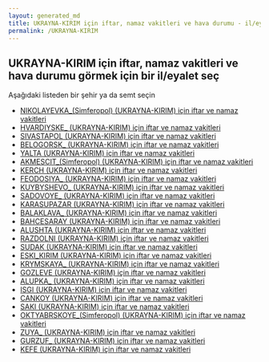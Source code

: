 ```yaml
---
layout: generated_md
title: UKRAYNA-KIRIM için iftar, namaz vakitleri ve hava durumu - il/eyalet seç
permalink: /UKRAYNA-KIRIM
---
```


## UKRAYNA-KIRIM için iftar, namaz vakitleri ve hava durumu  görmek için bir il/eyalet seç

Aşağıdaki listeden bir şehir ya da semt seçin

* [NIKOLAYEVKA_(Simferopol) (UKRAYNA-KIRIM) için iftar ve namaz vakitleri](/UKRAYNA-KIRIM/NIKOLAYEVKA_(Simferopol))
* [HVARDIYSKE_ (UKRAYNA-KIRIM) için iftar ve namaz vakitleri](/UKRAYNA-KIRIM/HVARDIYSKE_)
* [SIVASTAPOL (UKRAYNA-KIRIM) için iftar ve namaz vakitleri](/UKRAYNA-KIRIM/SIVASTAPOL)
* [BELOGORSK_ (UKRAYNA-KIRIM) için iftar ve namaz vakitleri](/UKRAYNA-KIRIM/BELOGORSK_)
* [YALTA (UKRAYNA-KIRIM) için iftar ve namaz vakitleri](/UKRAYNA-KIRIM/YALTA)
* [AKMESCIT_(Simferopol) (UKRAYNA-KIRIM) için iftar ve namaz vakitleri](/UKRAYNA-KIRIM/AKMESCIT_(Simferopol))
* [KERCH (UKRAYNA-KIRIM) için iftar ve namaz vakitleri](/UKRAYNA-KIRIM/KERCH)
* [FEODOSIYA_ (UKRAYNA-KIRIM) için iftar ve namaz vakitleri](/UKRAYNA-KIRIM/FEODOSIYA_)
* [KUYBYSHEVO_ (UKRAYNA-KIRIM) için iftar ve namaz vakitleri](/UKRAYNA-KIRIM/KUYBYSHEVO_)
* [SADOVOYE_ (UKRAYNA-KIRIM) için iftar ve namaz vakitleri](/UKRAYNA-KIRIM/SADOVOYE_)
* [KARASUPAZAR (UKRAYNA-KIRIM) için iftar ve namaz vakitleri](/UKRAYNA-KIRIM/KARASUPAZAR)
* [BALAKLAVA_ (UKRAYNA-KIRIM) için iftar ve namaz vakitleri](/UKRAYNA-KIRIM/BALAKLAVA_)
* [BAHCESARAY (UKRAYNA-KIRIM) için iftar ve namaz vakitleri](/UKRAYNA-KIRIM/BAHCESARAY)
* [ALUSHTA (UKRAYNA-KIRIM) için iftar ve namaz vakitleri](/UKRAYNA-KIRIM/ALUSHTA)
* [RAZDOLNI (UKRAYNA-KIRIM) için iftar ve namaz vakitleri](/UKRAYNA-KIRIM/RAZDOLNI)
* [SUDAK (UKRAYNA-KIRIM) için iftar ve namaz vakitleri](/UKRAYNA-KIRIM/SUDAK)
* [ESKI_KIRIM (UKRAYNA-KIRIM) için iftar ve namaz vakitleri](/UKRAYNA-KIRIM/ESKI_KIRIM)
* [KRYMSKAYA_ (UKRAYNA-KIRIM) için iftar ve namaz vakitleri](/UKRAYNA-KIRIM/KRYMSKAYA_)
* [GOZLEVE (UKRAYNA-KIRIM) için iftar ve namaz vakitleri](/UKRAYNA-KIRIM/GOZLEVE)
* [ALUPKA_ (UKRAYNA-KIRIM) için iftar ve namaz vakitleri](/UKRAYNA-KIRIM/ALUPKA_)
* [ISGI (UKRAYNA-KIRIM) için iftar ve namaz vakitleri](/UKRAYNA-KIRIM/ISGI)
* [CANKOY (UKRAYNA-KIRIM) için iftar ve namaz vakitleri](/UKRAYNA-KIRIM/CANKOY)
* [SAKI (UKRAYNA-KIRIM) için iftar ve namaz vakitleri](/UKRAYNA-KIRIM/SAKI)
* [OKTYABRSKOYE_(Simferopol) (UKRAYNA-KIRIM) için iftar ve namaz vakitleri](/UKRAYNA-KIRIM/OKTYABRSKOYE_(Simferopol))
* [ZUYA_ (UKRAYNA-KIRIM) için iftar ve namaz vakitleri](/UKRAYNA-KIRIM/ZUYA_)
* [GURZUF_ (UKRAYNA-KIRIM) için iftar ve namaz vakitleri](/UKRAYNA-KIRIM/GURZUF_)
* [KEFE (UKRAYNA-KIRIM) için iftar ve namaz vakitleri](/UKRAYNA-KIRIM/KEFE)
